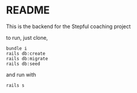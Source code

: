# README

This is the backend for the Stepful coaching project

to run, just clone, 
```
bundle i 
rails db:create
rails db:migrate
rails db:seed 
```
and run with 
```
rails s
```

